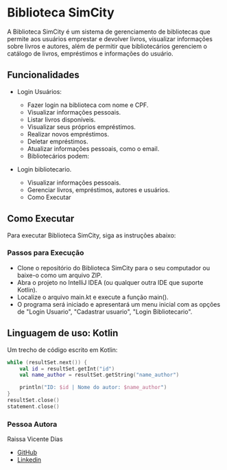 # Biblioteca SimCity
A Biblioteca SimCity é um sistema de gerenciamento de bibliotecas que permite aos usuários emprestar e devolver livros, visualizar informações sobre livros e autores, além de permitir que bibliotecários gerenciem o catálogo de livros, empréstimos e informações do usuário.

## Funcionalidades
- Login Usuários:
  - Fazer login na biblioteca com nome e CPF.
  - Visualizar informações pessoais.
  - Listar livros disponíveis.
  - Visualizar seus próprios empréstimos.
  - Realizar novos empréstimos.
  - Deletar empréstimos.
  - Atualizar informações pessoais, como o email.
  - Bibliotecários podem:

- Login bibliotecario. 
  - Visualizar informações pessoais.
  - Gerenciar livros, empréstimos, autores e usuários.
  - Como Executar

## Como Executar
Para executar  Biblioteca SimCity, siga as instruções abaixo:
### Passos para Execução
- Clone o repositório do Biblioteca SimCity para o seu computador ou baixe-o como um arquivo ZIP.
- Abra o projeto no IntelliJ IDEA (ou qualquer outra IDE que suporte Kotlin).
- Localize o arquivo main.kt e execute a função main().
- O programa será iniciado e apresentará um menu inicial com as opções de "Login Usuario", "Cadastrar usuario", "Login Bibliotecario".

## Linguagem de uso: **Kotlin**
Um trecho de código escrito em Kotlin:
~~~kotlin
while (resultSet.next()) {
    val id = resultSet.getInt("id")
    val name_author = resultSet.getString("name_author")

    println("ID: $id | Nome do autor: $name_author")
}
resultSet.close()
statement.close()
~~~
### **Pessoa Autora**
Raissa Vicente Dias
* [GitHub](https://github.com/RaiVD)
* [Linkedin](https://www.linkedin.com/mwlite/in/raissa-vicente-86a3b2210)